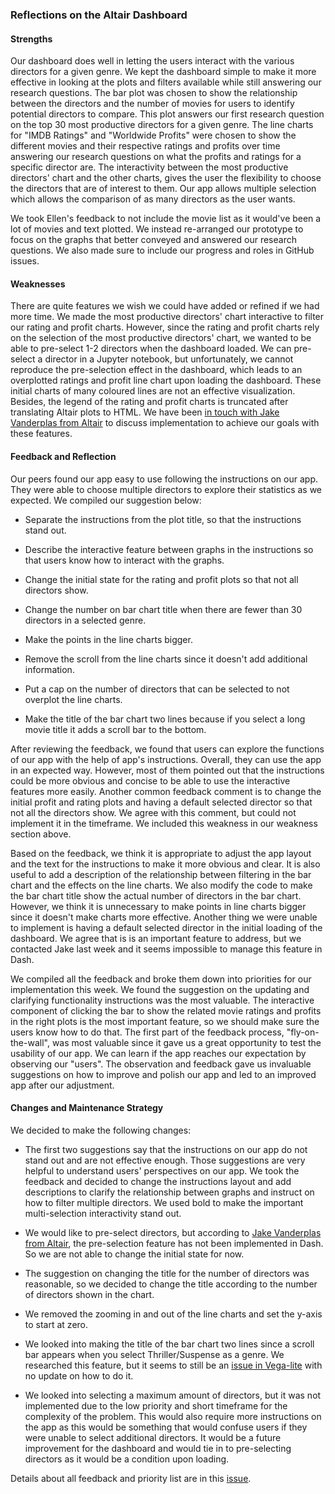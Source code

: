 ### Reflections on the Altair Dashboard

#### Strengths

Our dashboard does well in letting the users interact with the various directors for a given genre. We kept the dashboard simple to make it more effective in looking at the plots and filters available while still answering our research questions. The bar plot was chosen to show the relationship between the directors and the number of movies for users to identify potential directors to compare. This plot answers our first research question on the top 30 most productive directors for a given genre. The line charts for "IMDB Ratings" and "Worldwide Profits" were chosen to show the different movies and their respective ratings and profits over time answering our research questions on what the profits and ratings for a specific director are. The interactivity between the most productive directors' chart and the other charts, gives the user the flexibility to choose the directors that are of interest to them. Our app allows multiple selection which allows the comparison of as many directors as the user wants. 

We took Ellen's feedback to not include the movie list as it would've been a lot of movies and text plotted. We instead re-arranged our prototype to focus on the graphs that better conveyed and answered our research questions. We also made sure to include our progress and roles in GitHub issues.

#### Weaknesses 

There are quite features we wish we could have added or refined if we had more time. We made the most productive directors' chart interactive to filter our rating and profit charts. However, since the rating and profit charts rely on the selection of the most productive directors' chart, we wanted to be able to pre-select 1-2 directors when the dashboard loaded. We can pre-select a director in a Jupyter notebook, but unfortunately, we cannot reproduce the pre-selection effect in the dashboard, which leads to an overplotted ratings and profit line chart upon loading the dashboard. These initial charts of many coloured lines are not an effective visualization. Besides, the legend of the rating and profit charts is truncated after translating Altair plots to HTML. We have been [in touch with Jake Vanderplas from Altair](https://github.com/UBC-MDS/DSCI532_GROUP104_Movies/issues/49) to discuss implementation to achieve our goals with these features.

#### Feedback and Reflection

Our peers found our app easy to use following the instructions on our app. They were able to choose multiple directors to explore their statistics as we expected. We compiled our suggestion below:
   
- Separate the instructions from the plot title, so that the instructions stand out.

- Describe the interactive feature between graphs in the instructions so that users know how to interact with the graphs.

- Change the initial state for the rating and profit plots so that not all directors show.

- Change the number on bar chart title when there are fewer than 30 directors in a selected genre.

- Make the points in the line charts bigger.

- Remove the scroll from the line charts since it doesn't add additional information.

- Put a cap on the number of directors that can be selected to not overplot the line charts.

- Make the title of the bar chart two lines because if you select a long movie title it adds a scroll bar to the bottom.

After reviewing the feedback, we found that users can explore the functions of our app with the help of app's instructions. Overall, they can use the app in an expected way. However, most of them pointed out that the instructions could be more obvious and concise to be able to use the interactive features more easily. Another common feedback comment is to change the initial profit and rating plots and having a default selected director so that not all the directors show. We agree with this comment, but could not implement it in the timeframe. We included this weakness in our weakness section above. 

Based on the feedback, we think it is appropriate to adjust the app layout and the text for the instructions to make it more obvious and clear. It is also useful to add a description of the relationship between filtering in the bar chart and the effects on the line charts. We also modify the code to make the bar chart title show the actual number of directors in the bar chart. However, we think it is unnecessary to make points in line charts bigger since it doesn't make charts more effective. Another thing we were unable to implement is having a default selected director in the initial loading of the dashboard. We agree that is is an important feature to address, but we contacted Jake last week and it seems impossible to manage this feature in Dash.

We compiled all the feedback and broke them down into priorities for our implementation this week. We found the suggestion on the updating and clarifying functionality instructions was the most valuable. The interactive component of clicking the bar to show the related movie ratings and profits in the right plots is the most important feature, so we should make sure the users know how to do that. The first part of the feedback process, "fly-on-the-wall", was most valuable since it gave us a great opportunity to test the usability of our app. We can learn if the app reaches our expectation by observing our "users". The observation and feedback gave us invaluable suggestions on how to improve and polish our app and led to an improved app after our adjustment.

#### Changes and Maintenance Strategy 

We decided to make the following changes:

- The first two suggestions say that the instructions on our app do not stand out and are not effective enough. Those suggestions are very helpful to understand users' perspectives on our app. We took the feedback and decided to change the instructions layout and add descriptions to clarify the relationship between graphs and instruct on how to filter multiple directors. We used bold to make the important multi-selection interactivity stand out. 

- We would like to pre-select directors, but according to [Jake Vanderplas from Altair](https://github.com/UBC-MDS/DSCI532_GROUP104_Movies/issues/49), the pre-selection feature has not been implemented in  Dash. So we are not able to change the initial state for now.

- The suggestion on changing the title for the number of directors was reasonable, so we decided to change the title according to the number of directors shown in the chart. 

- We removed the zooming in and out of the line charts and set the y-axis to start at zero. 

- We looked into making the title of the bar chart two lines since a scroll bar appears when you select Thriller/Suspense as a genre. We researched this feature, but it seems to still be an [issue in Vega-lite](https://github.com/altair-viz/altair/issues/262) with no update on how to do it. 

- We looked into selecting a maximum amount of directors, but it was not implemented due to the low priority and short timeframe for the complexity of the problem. This would also require more instructions on the app as this would be something that would confuse users if they were unable to select additional directors.  It would be a future improvement for the dashboard and would tie in to pre-selecting directors as it would be a condition upon loading. 

Details about all feedback and priority list are in this [issue](https://github.com/UBC-MDS/DSCI532_GROUP104_Movies/issues/69).


